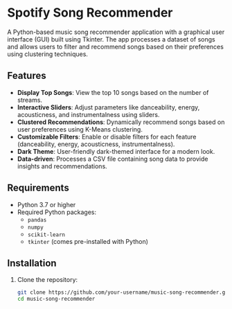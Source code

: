 # Spotify Song Recommender

A Python-based music song recommender application with a graphical user interface (GUI) built using Tkinter. The app processes a dataset of songs and allows users to filter and recommend songs based on their preferences using clustering techniques.

## Features

- **Display Top Songs**: View the top 10 songs based on the number of streams.
- **Interactive Sliders**: Adjust parameters like danceability, energy, acousticness, and instrumentalness using sliders.
- **Clustered Recommendations**: Dynamically recommend songs based on user preferences using K-Means clustering.
- **Customizable Filters**: Enable or disable filters for each feature (danceability, energy, acousticness, instrumentalness).
- **Dark Theme**: User-friendly dark-themed interface for a modern look.
- **Data-driven**: Processes a CSV file containing song data to provide insights and recommendations.

## Requirements

- Python 3.7 or higher
- Required Python packages:
  - `pandas`
  - `numpy`
  - `scikit-learn`
  - `tkinter` (comes pre-installed with Python)

## Installation

1. Clone the repository:

   ```bash
   git clone https://github.com/your-username/music-song-recommender.git
   cd music-song-recommender
